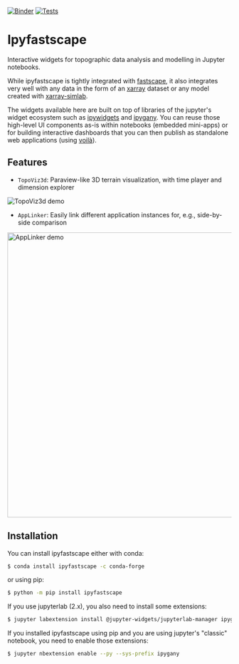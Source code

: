 [![Binder](https://mybinder.org/badge_logo.svg)](https://mybinder.org/v2/gh/fastscape-lem/fastscape-demo/master?urlpath=lab/tree/ipyfastscape)
[![Tests](https://github.com/fastscape-lem/ipyfastscape/workflows/tests/badge.svg)](https://github.com/fastscape-lem/ipyfastscape/actions)

# Ipyfastscape

Interactive widgets for topographic data analysis and modelling in Jupyter notebooks.

While ipyfastscape is tightly integrated with [fastscape](https://github.com/fastscape-lem/fastscape),
it also integrates very well with any data in the form of an [xarray](https://github.com/pydata/xarray)
dataset or any model created with [xarray-simlab](https://github.com/benbovy/xarray-simlab).

The widgets available here are built on top of libraries of the jupyter's widget
ecosystem such as [ipywidgets](https://github.com/jupyter-widgets/ipywidgets)
and [ipygany](https://github.com/QuantStack/ipygany). You can reuse those
high-level UI components as-is within notebooks (embedded mini-apps) or for
building interactive dashboards that you can then publish as standalone web
applications (using [voilà](https://github.com/voila-dashboards/voila)).

## Features

- `TopoViz3d`: Paraview-like 3D terrain visualization, with time player and dimension explorer

![TopoViz3d demo](https://user-images.githubusercontent.com/4160723/95083363-b4e02800-071c-11eb-939d-463ebb8342a2.gif)

- `AppLinker`: Easily link different application instances for, e.g., side-by-side comparison

<img src="https://user-images.githubusercontent.com/4160723/95762839-8af3ac00-0cae-11eb-8080-0472e7e6b9d6.gif" width="640" title="AppLinker demo">

## Installation

You can install ipyfastscape either with conda:

``` sh
$ conda install ipyfastscape -c conda-forge
```

or using pip:

``` sh
$ python -m pip install ipyfastscape
```

If you use jupyterlab (2.x), you also need to install some extensions:

``` sh
$ jupyter labextension install @jupyter-widgets/jupyterlab-manager ipygany
```

If you installed ipyfastscape using pip and you are using jupyter's "classic"
notebook, you need to enable those extensions:

``` sh
$ jupyter nbextension enable --py --sys-prefix ipygany
```
